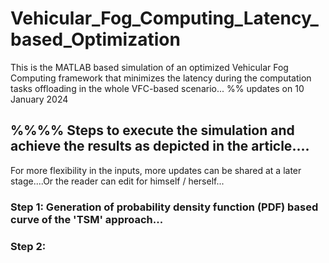 # Vehicular_Fog_Computing_Latency_based_Optimization
This is the MATLAB based simulation of an optimized Vehicular Fog Computing framework that minimizes the latency during the computation tasks offloading in the whole VFC-based scenario...
%% updates on 10 January 2024  
## %%%% Steps to execute the simulation and achieve the results as depicted in the article.... 
For more flexibility in the inputs, more updates can be shared at a later stage....Or the reader can edit for himself / herself...
### Step 1: Generation of probability density function (PDF) based curve of the 'TSM' approach...
### Step 2: 
